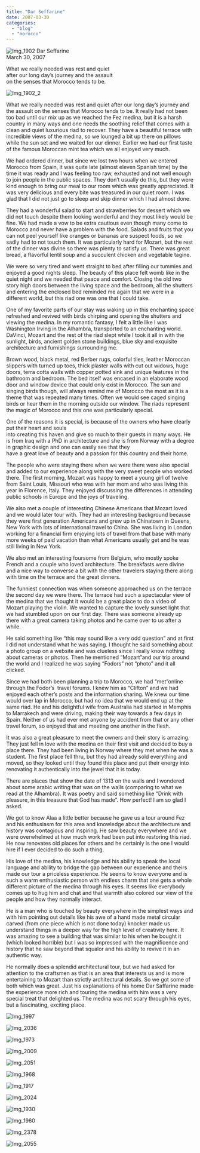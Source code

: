 ```yaml
---
title: "Dar Seffarine"
date: 2007-03-30
categories: 
  - "blog"
  - "morocco"
---
```


 ![Img_1902](https://pub-ac94b3f306b24c0dba4238943c97f2e1.r2.dev/photos/uncategorized/2008/04/05/img_1902.png) Dar Seffarine  
March 30, 2007

What we really needed was rest and quiet  
after our long day’s journey and the assault  
on the senses that Morocco tends to be.

<!--more-->

![Img_1902_2](https://pub-ac94b3f306b24c0dba4238943c97f2e1.r2.dev/photos/uncategorized/2008/04/05/img_1902_2.png)

  
What we really needed was rest and quiet after our long day’s journey and the assault on the senses that Morocco tends to be. It really had not been too bad until our mix up as we reached the Fez medina, but it is a harsh country in many ways and one needs the soothing relief that comes with a clean and quiet luxurious riad to recover. They have a beautiful terrace with incredible views of the medina, so we lounged a bit up there on pillows while the sun set and we waited for our dinner. Earlier we had our first taste of the famous Moroccan mint tea which we all enjoyed very much.

We had ordered dinner, but since we lost two hours when we entered Morocco from Spain, it was quite late (almost eleven Spanish time) by the time it was ready and I was feeling too raw, exhausted and not well enough to join people in the public spaces. They don’t usually do this, but they were kind enough to bring our meal to our room which was greatly appreciated. It was very delicious and every bite was treasured in our quiet room. I was glad that I did not just go to sleep and skip dinner which I had almost done.

They had a wonderful salad to start and strawberries for dessert which we did not touch despite them looking wonderful and they most likely would be fine. We had made a vow to be extra cautious even though many come to Morocco and never have a problem with the food. Salads and fruits that you can not peel yourself like oranges or bananas are suspect foods, so we sadly had to not touch them. It was particularly hard for Mozart, but the rest of the dinner was divine so there was plenty to satisfy us. There was great bread, a flavorful lentil soup and a succulent chicken and vegetable tagine.

We were so very tired and went straight to bed after filling our tummies and enjoyed a good nights sleep. The beauty of this place felt womb like in the quiet night and we needed that peace and comfort. Closing the old two story high doors between the living space and the bedroom, all the shutters and entering the enclosed bed reminded me again that we were in a different world, but this riad one was one that I could take.

One of my favorite parts of our stay was waking up in this enchanting space refreshed and revived with birds chirping and opening the shutters and viewing the medina. In my romantic fantasy, I felt a little like I was Washington Irving in the Alhambra, transported to an enchanting world. DaVinci, Mozart and the rest of the riad slept while I took it all in with the sunlight, birds, ancient golden stone buildings, blue sky and exquisite architecture and furnishings surrounding me.

Brown wood, black metal, red Berber rugs, colorful tiles, leather Moroccan slippers with turned up toes, thick plaster walls with cut out widows, huge doors, terra cotta walls with copper potted sink and unique features in the bathroom and bedroom. The bed itself was encased in an elaborate wood door and window device that could only exist in Morocco. The sun and singing birds though, will always remind me of Morocco the most as it is a theme that was repeated many times. Often we would see caged singing birds or hear them in the morning outside our window. The riads represent the magic of Morocco and this one was particularly special.

One of the reasons it is special, is because of the owners who have clearly put their heart and souls  
into creating this haven and give so much to their guests in many ways. He is from Iraq with a PhD in architecture and she is from Norway with a degree in graphic design and one can easily see that they  
have a great love of beauty and a passion for this country and their home.

The people who were staying there when we were there were also special and added to our experience along with the very sweet people who worked there. The first morning, Mozart was happy to meet a young girl of twelve from Saint Louis, Missouri who was with her mom and who was living this year in Florence, Italy. They enjoyed discussing the differences in attending public schools in Europe and the joys of traveling.

We also met a couple of interesting Chinese Americans that Mozart loved and we would later tour with. They had an interesting background because they were first generation Americans and grew up in Chinatown in Queens, New York with lots of international travel to China. She was living in London working for a financial firm enjoying lots of travel from that base with many more weeks of paid vacation than what Americans usually get and he was still living in New York.

We also met an interesting foursome from Belgium, who mostly spoke French and a couple who loved architecture. The breakfasts were divine and a nice way to converse a bit with the other travelers staying there along with time on the terrace and the great dinners.

The funniest connection was when someone approached us on the terrace the second day we were there. The terrace had such a spectacular view of the medina that we thought it would be a great place to do a video of Mozart playing the violin. We wanted to capture the lovely sunset light that we had stumbled upon on our first day. There was someone already up there with a great camera taking photos and he came over to us after a while.

He said something like “this may sound like a very odd question” and at first I did not understand what he was saying. I thought he said something about a photo group on a website and was clueless since I really know nothing about cameras or photos. Then he mentioned “Mozart”and our trip around the world and I realized he was saying “Fodors” not “photo” and it all clicked.

Since we had both been planning a trip to Morocco, we had “met”online through the Fodor’s  travel forums. I knew him as “Clifton” and we had enjoyed each other’s posts and the information sharing. We knew our time would over lap in Morocco, but had no idea that we would end up at the same riad. He and his delightful wife from Australia had started in Memphis to Marrakech and were driving, making their way towards a few days in Spain. Neither of us had ever met anyone by accident from that or any other travel forum, so enjoyed that and meeting one another in the flesh.

It was also a great pleasure to meet the owners and their story is amazing. They just fell in love with the medina on their first visit and decided to buy a place there. They had been living in Norway where they met when he was a student. The first place fell thru, but they had already sold everything and moved, so they looked until they found this place and put their energy into renovating it authentically into the jewel that it is today.

There are places that show the date of 1313 on the walls and I wondered about some arabic writing that was on the walls (comparing to what we read at the Alhambra). It was poetry and said something like “Drink with pleasure, in this treasure that God has made”. How perfect! I am so glad I asked.

We got to know Alaa a little better because he gave us a tour around Fez and his enthusiasm for this area and knowledge about the architecture and history was contagious and inspiring. He saw beauty everywhere and we were overwhelmed at how much work had been put into restoring this riad. He now renovates old places for others and he certainly is the one I would hire if I ever decided to do such a thing.

His love of the medina, his knowledge and his ability to speak the local language and ability to bridge the gap between our experience and theirs made our tour a priceless experience. He seems to know everyone and is such a warm enthusiastic person with endless charm that one gets a whole different picture of the medina through his eyes. It seems like everybody comes up to hug him and chat and that warmth also colored our view of the people and how they normally interact.

He is a man who is touched by beauty everywhere in the simplest ways and with him pointing out details like his awe of a hand made metal circular carved (from one piece which is not done today) knocker made us understand things in a deeper way for the high level of creativity here. It was amazing to see a building that was similar to his when he bought it (which looked horrible) but I was so impressed with the magnificence and history that he saw beyond that squalor and his ability to revive it in an authentic way.

He normally does a splendid architectural tour, but we had asked for attention to the craftsmen as that is an area that interests us and is more entertaining to Mozart than strictly architectural details. So we got some of both which was great. Just his explanations of his home Dar Saffarine made the experience more rich and touring the medina with him was a very special treat that delighted us. The medina was not scary through his eyes, but a fascinating, exciting place.

![Img_1997](https://pub-ac94b3f306b24c0dba4238943c97f2e1.r2.dev/photos/uncategorized/2008/04/05/img_1997.png)

![Img_2036](https://pub-ac94b3f306b24c0dba4238943c97f2e1.r2.dev/photos/uncategorized/2008/04/05/img_2036.png)

![Img_1973](https://pub-ac94b3f306b24c0dba4238943c97f2e1.r2.dev/photos/uncategorized/2008/04/05/img_1973.png)

![Img_2009](https://pub-ac94b3f306b24c0dba4238943c97f2e1.r2.dev/photos/uncategorized/2008/04/05/img_2009.png)

![Img_2051](https://pub-ac94b3f306b24c0dba4238943c97f2e1.r2.dev/photos/uncategorized/2008/04/05/img_2051.png)

![Img_1968](https://pub-ac94b3f306b24c0dba4238943c97f2e1.r2.dev/photos/uncategorized/2008/04/05/img_1968.png)

![Img_1917](https://pub-ac94b3f306b24c0dba4238943c97f2e1.r2.dev/photos/uncategorized/2008/04/05/img_1917.png)

![Img_2024](https://pub-ac94b3f306b24c0dba4238943c97f2e1.r2.dev/photos/uncategorized/2008/04/05/img_2024.png)

![Img_1930](https://pub-ac94b3f306b24c0dba4238943c97f2e1.r2.dev/photos/uncategorized/2008/04/05/img_1930.png)

![Img_1960](https://pub-ac94b3f306b24c0dba4238943c97f2e1.r2.dev/photos/uncategorized/2008/04/05/img_1960.png)

![Img_2378](https://pub-ac94b3f306b24c0dba4238943c97f2e1.r2.dev/photos/uncategorized/2008/04/05/img_2378.png)

![Img_2055](https://pub-ac94b3f306b24c0dba4238943c97f2e1.r2.dev/photos/uncategorized/2008/04/05/img_2055.png)
